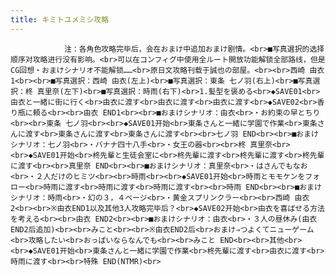 ```yaml
---
title: キミトユメミシ攻略
---
```


                注：各角色攻略完毕后，会在おまけ中追加おまけ剧情。<br>■写真選択的选择顺序对攻略进行没有影响。<br>可以在コンフィグ中使用全ルート開放功能解锁全部路线，但是CG回想・おまけシナリオ不能解锁……<br>原日文攻略刊载于誠也の部屋。<br><br>西崎 由衣1<br><br>■写真選択：西崎 由衣(左上)<br>■写真選択：東条 七ノ羽(右上)<br>■写真選択：柊 真里奈(左下)<br>■写真選択：時雨(右下)<br>1.髪型を褒める<br>◆SAVE01<br>由衣と一緒に街に行く<br>由衣に渡す<br>由衣に渡す<br>由衣に渡す<br>◆SAVE02<br>香り瓶に頼る<br><br>由衣 END1<br><br>■おまけシナリオ：由衣<br>・お約束の早とちり<br><br>東条 七ノ羽<br><br>◆SAVE01开始<br>東条さんと一緒に学園で作業<br>東条さんに渡す<br>東条さんに渡す<br>東条さんに渡す<br><br>七ノ羽 END<br><br>■おまけシナリオ：七ノ羽<br>・バナナ四十八手<br>・女王の器<br><br>柊 真里奈<br><br>◆SAVE01开始<br>柊先輩と生徒会室に<br>柊先輩に渡す<br>柊先輩に渡す<br>柊先輩に渡す<br><br>真里奈 END<br><br>■おまけシナリオ：真里奈<br>・はさんでもなお<br>・２人だけのヒミツ<br><br>時雨<br><br>◆SAVE01开始<br>時雨とモモケンをフォロー<br>時雨に渡す<br>時雨に渡す<br>時雨に渡す<br><br>時雨 END<br><br>■おまけシナリオ：時雨<br>・幻の３，４ページ<br>・黄金スプリンクラー<br><br>西崎 由衣2<br><br>※由衣END1以及其他3人攻略完毕后？<br>◆SAVE02开始<br>由衣を喜ばせる方法を考える<br><br>由衣 END2<br><br>■おまけシナリオ：由衣<br>・３人の昼休み(由衣END2后追加)<br><br>みこと<br><br>※由衣END2后<br>おまけ⇒つよくてニューゲーム<br>攻略したい<br>おっぱいならなんでも<br><br>みこと END<br><br>其他<br><br>◆SAVE01开始<br>東条さんと一緒に学園で作業<br>柊先輩に渡す<br>由衣に渡す<br>時雨に渡す<br><br>特殊 END(NTMR)<br>
              

